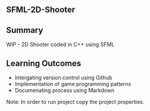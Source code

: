 SFML-2D-Shooter
------
Summary
------
WIP - 2D Shooter coded in C++ using SFML

Learning Outcomes
------
* Intergating version control using Github
* Implementation of game programming patterns
* Documenating process using Markdown

Note: In order to run project copy the project properties.

